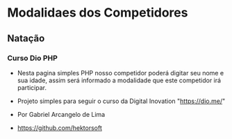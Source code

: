 # Modalidaes dos Competidores

## Natação

### Curso Dio PHP


 - Nesta pagina simples PHP nosso competidor poderá digitar seu nome e sua idade,
 assim será informado a modalidade que este competidor irá participar.

 - Projeto simples para seguir o curso da Digital Inovation "https://dio.me/"

 - Por Gabriel Arcangelo de Lima
 - https://github.com/hektorsoft
 